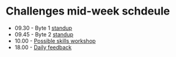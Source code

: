 # Challenges mid-week schdeule

- 09.30 - Byte 1 [standup](./student_standups.md)
- 09.45 - Byte 2 [standup](./student_standups.md)
- 10.00 - [Possible skills workshop](./learning_at_makers.md#skills-workshops)
- 18.00 - [Daily feedback](./learning_at_makers.md#daily-feedback)
